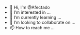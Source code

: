 - 👋 Hi, I’m @Afectado
- 👀 I’m interested in ...
- 🌱 I’m currently learning ...
- 💞️ I’m looking to collaborate on ...
- 📫 How to reach me ...

<!---
Afectado/Afectado is a ✨ special ✨ repository because its `README.md` (this file) appears on your GitHub profile.
You can click the Preview link to take a look at your changes.
--->
